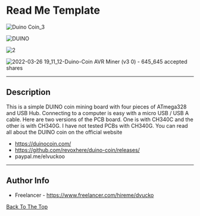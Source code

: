 # Read Me Template

![Duino Coin_3](https://user-images.githubusercontent.com/93370788/160250121-970b711e-1353-4cb0-8dc7-c84d66bfef8e.jpg)

![DUINO](https://user-images.githubusercontent.com/93370788/161392468-03ab1a86-ab60-4fe3-beb3-5f8bf55a01b6.jpg)

![2](https://user-images.githubusercontent.com/93370788/160250821-25b88525-148d-4996-95f0-2f6a550e8981.jpg)

![2022-03-26 19_11_12-Duino-Coin AVR Miner (v3 0) - 645_645 accepted shares](https://user-images.githubusercontent.com/93370788/160252048-90728764-163c-45a0-9ba6-0ea155ba7b12.png)

---

## Description

This is a simple DUINO coin mining board with four pieces of ATmega328 and USB Hub. Connecting to a computer is easy with a micro USB / USB A cable. Here are two versions of the PCB board. One is with CH340C and the other is with CH340G. I have not tested PCBs with CH340G.
You can read all about the DUINO coin on the official website
- https://duinocoin.com/
- https://github.com/revoxhere/duino-coin/releases/
- paypal.me/elvuckoo



---

## Author Info

- Freelancer - https://www.freelancer.com/hireme/dvucko

[Back To The Top](#read-me-template)
